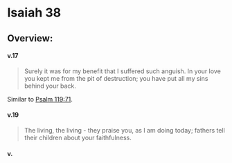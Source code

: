 # Isaiah 38

## Overview:



#### v.17
>Surely it was for my benefit that I suffered such anguish. In your love you kept me from the pit of destruction; you have put all my sins behind your back.

Similar to [Psalm 119:71](Psalm119.md#v.71).

#### v.19
>The living, the living - they praise you, as I am doing today; fathers tell their children about your faithfulness.

#### v.
>

